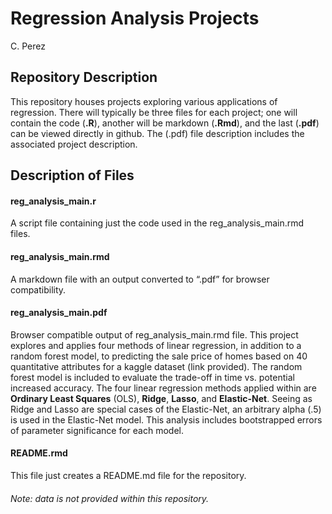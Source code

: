 Regression Analysis Projects
================
C. Perez

## Repository Description

This repository houses projects exploring various applications of
regression. There will typically be three files for each project; one
will contain the code (**.R**), another will be markdown (**.Rmd**), and
the last (**.pdf**) can be viewed directly in github. The (.pdf) file
description includes the associated project description.

## Description of Files

#### reg\_analysis\_main.r

A script file containing just the code used in the
reg\_analysis\_main.rmd files.

#### reg\_analysis\_main.rmd

A markdown file with an output converted to “.pdf” for browser
compatibility.

#### reg\_analysis\_main.pdf

Browser compatible output of reg\_analysis\_main.rmd file. This project
explores and applies four methods of linear regression, in addition to a
random forest model, to predicting the sale price of homes based on 40
quantitative attributes for a kaggle dataset (link provided). The random
forest model is included to evaluate the trade-off in time vs. potential
increased accuracy. The four linear regression methods applied within
are **Ordinary Least Squares** (OLS), **Ridge**, **Lasso**, and
**Elastic-Net**. Seeing as Ridge and Lasso are special cases of the
Elastic-Net, an arbitrary alpha (.5) is used in the Elastic-Net model.
This analysis includes bootstrapped errors of parameter significance for
each model.

#### README.rmd

This file just creates a README.md file for the repository.

###### Note: data is not provided within this repository.
